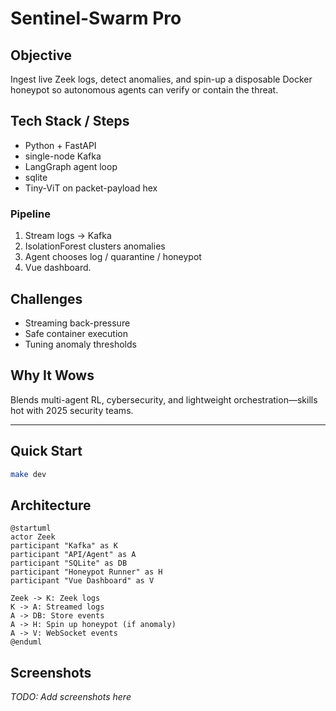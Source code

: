 # Sentinel-Swarm Pro

## Objective
Ingest live Zeek logs, detect anomalies, and spin-up a disposable Docker honeypot so autonomous agents can verify or contain the threat.

## Tech Stack / Steps
- Python + FastAPI
- single-node Kafka
- LangGraph agent loop
- sqlite
- Tiny-ViT on packet-payload hex

### Pipeline
1. Stream logs → Kafka  
2. IsolationForest clusters anomalies  
3. Agent chooses log / quarantine / honeypot  
4. Vue dashboard.

## Challenges
- Streaming back-pressure
- Safe container execution
- Tuning anomaly thresholds

## Why It Wows
Blends multi-agent RL, cybersecurity, and lightweight orchestration—skills hot with 2025 security teams.

---

## Quick Start

```sh
make dev
```

## Architecture

```plantuml
@startuml
actor Zeek
participant "Kafka" as K
participant "API/Agent" as A
participant "SQLite" as DB
participant "Honeypot Runner" as H
participant "Vue Dashboard" as V

Zeek -> K: Zeek logs
K -> A: Streamed logs
A -> DB: Store events
A -> H: Spin up honeypot (if anomaly)
A -> V: WebSocket events
@enduml
```

## Screenshots

*TODO: Add screenshots here*
